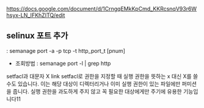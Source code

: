 https://docs.google.com/document/d/1CrngqEMkKpCmd_KKRcsnqV93r6Whsyx-LN_IFKhZITQ/edit

 ## selinux 포트 추가
: semanage port -a -p tcp -t http_port_t [pnum]
- 조회방법
: semanage port -l | grep http 


setfacl과 대문자 X link
setfacl로 권한을 지정할 때 실행 권한을 뜻하는 x 대신 X를 쓸 수도 있습니다. 이는 해당 대상이 디렉터리거나 이미 실행 권한이 있는 파일에만 퍼미션을 줍니다. 실행 권한을 과도하게 주지 않고 꼭 필요한 대상에게만 주기에 유용한 기능입니다11